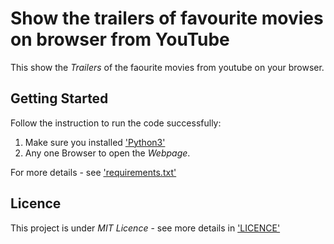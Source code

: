 # Show the trailers of favourite movies on browser from YouTube

 This show the _Trailers_ of the faourite movies from youtube on your browser.
 
 ## Getting Started
 
 Follow the instruction to run the code successfully:
 
 1. Make sure you installed ['Python3'](https://www.python.org/downloads/)
 2. Any one Browser to open the _Webpage_.
 
 For more details - see ['requirements.txt'](https://github.com/somdipguha2456/movie_trailer_page/blob/master/requirements.txt)
 
 ## Licence
 
 This project is under _MIT Licence_ - see more details in ['LICENCE'](https://github.com/somdipguha2456/movie_trailer_page/blob/master/LICENCE)
 